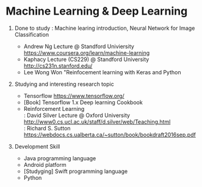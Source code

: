 # Machine Learning & Deep Learning

1. Done to study : Machine learing introduction, Neural Network for Image Classification
   - Andrew Ng Lecture @ Standford Univiersity https://www.coursera.org/learn/machine-learning
   - Kaphacy Lecture (CS229) @ Standford University http://cs231n.stanford.edu/
   - Lee Wong Won  "Reinfocement learning with Keras and Python
   
2. Studying and interesting research topic
   - Tensorflow https://www.tensorflow.org/
   - [Book] Tensorflow 1.x Deep learning Cookbook
   - Reinforcement Learning   
     : David Silver Lecture @ Oxford University  http://www0.cs.ucl.ac.uk/staff/d.silver/web/Teaching.html     
     : Richard S. Sutton  https://webdocs.cs.ualberta.ca/~sutton/book/bookdraft2016sep.pdf
 
 
 3. Development Skill
    - Java programming language
    - Android platform 
    - [Studyging] Swift programming language
    - Python
